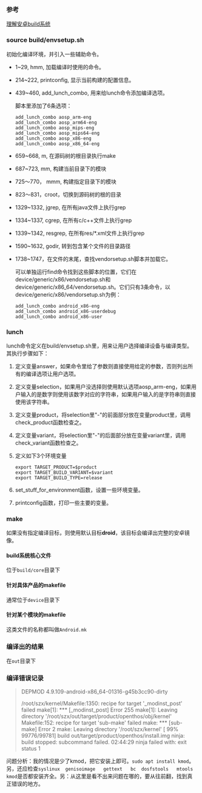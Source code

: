 ### 参考

[理解安卓build系统](https://www.ibm.com/developerworks/cn/opensource/os-cn-android-build/)

### source build/envsetup.sh

初始化编译环境，并引入一些辅助命令。

- 1~29, hmm, 加载编译时使用的命令。

- 214~222, printconfig, 显示当前构建的配置信息。

- 439~460, add_lunch_combo, 用来给lunch命令添加编译选项。

  脚本里添加了6条选项：

  ```
  add_lunch_combo aosp_arm-eng
  add_lunch_combo aosp_arm64-eng
  add_lunch_combo aosp_mips-eng
  add_lunch_combo aosp_mips64-eng
  add_lunch_combo aosp_x86-eng
  add_lunch_combo aosp_x86_64-eng
  ```

- 659~668, m, 在源码树的根目录执行make

- 687~723, mm, 构建当前目录下的模块

- 725～770， mmm, 构建指定目录下的模块

- 823～831，croot，切换到源码树的根的目录

- 1329~1332, jgrep, 在所有java文件上执行grep

- 1334~1337, cgrep, 在所有c/c++文件上执行grep

- 1339~1342, resgrep, 在所有res/*.xml文件上执行grep

- 1590~1632, godir, 转到包含某个文件的目录路径

- 1738~1747，在文件的末尾，查找vendorsetup.sh脚本并加载它。

  可以单独运行find命令找到这些脚本的位置，它们在device/generic/x86/vendorsetup.sh和device/generic/x86_64/vendorsetup.sh。它们只有3条命令，以device/generic/x86/vendorsetup.sh为例：

  ```
  add_lunch_combo android_x86-eng
  add_lunch_combo android_x86-userdebug
  add_lunch_combo android_x86-user
  ```


### lunch

lunch命令定义在build/envsetup.sh里，用来让用户选择编译设备与编译类型。其执行步骤如下：

1. 定义变量answer，如果命令里给了参数则直接使用给定的参数，否则列出所有的编译选项让用户选项。

2. 定义变量selection，如果用户没选择则使用默认选项aosp_arm-eng，如果用户输入的是数字则使用该数字对应的字符串，如果用户输入的是字符串则直接使用该字符串。

3. 定义变量product，将selection里"-"的前面部分放在变量product里，调用check_product函数检查之。

4. 定义变量variant，将selection里"-"的后面部分放在变量variant里，调用check_variant函数检查之。

5. 定义如下3个环境变量

   ```
   export TARGET_PRODUCT=$product
   export TARGET_BUILD_VARIANT=$variant
   export TARGET_BUILD_TYPE=release
   ```

6. set_stuff_for_environment函数，设置一些环境变量。

7. printconfig函数，打印一些主要的变量。

### make

如果没有指定编译目标，则使用默认目标**droid**，该目标会编译出完整的安卓镜像。

#### build系统核心文件

位于`build/core`目录下

#### 针对具体产品的makefile

通常位于`device`目录下

#### 针对某个模块的makefile

这类文件的名称都叫做`Android.mk`

### 编译出的结果

在`out`目录下

### 编译错误记录

>   DEPMOD  4.9.109-android-x86_64-01316-g45b3cc90-dirty
>
> /root/szx/kernel/Makefile:1350: recipe for target '_modinst_post' failed
> make[1]: *** [_modinst_post] Error 255
> make[1]: Leaving directory '/root/szx/out/target/product/openthos/obj/kernel'
> Makefile:152: recipe for target 'sub-make' failed
> make: *** [sub-make] Error 2
> make: Leaving directory '/root/szx/kernel'
> [ 99% 99776/99781] build out/target/product/openthos/install.img
> ninja: build stopped: subcommand failed.
> 02:44:29 ninja failed with: exit status 1

问题分析：我的情况是少了kmod，把它安装上即可。`sudo apt install kmod`。另，还应检查`syslinux  genisoimage   gettext   bc  dosfstools   mtools   kmod`是否都安装齐全。另：从这里是看不出来问题在哪的，要从往前翻，找到真正错误的地方。